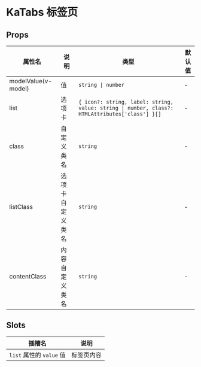 # KaTabs 标签页

## Props

| 属性名                               | 说明             | 类型                                                                                           | 默认值 |
| ------------------------------------ | ---------------- | ---------------------------------------------------------------------------------------------- | ------ |
| modelValue(v-model)                  | 值               | `string \| number`                                                                             | -      |
| list                                 | 选项卡           | `{ icon?: string, label: string, value: string \| number, class?: HTMLAttributes['class'] }[]` | -      |
| class                                | 自定义类名       | `string`                                                                                       | -      |
| listClass                            | 选项卡自定义类名 | `string`                                                                                       | -      |
| contentClass                         | 内容自定义类名   | `string`                                                                                       | -      |

## Slots

| 插槽名                   | 说明       |
| ------------------------ | ---------- |
| `list` 属性的 `value` 值 | 标签页内容 |
